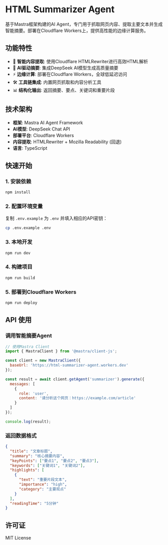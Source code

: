 # HTML Summarizer Agent

基于Mastra框架构建的AI Agent，专门用于抓取网页内容、提取主要文本并生成智能摘要。部署在Cloudflare Workers上，提供高性能的边缘计算服务。

## 功能特性

- 🚀 **智能内容提取**: 使用Cloudflare HTMLRewriter进行高效HTML解析
- 🤖 **AI驱动摘要**: 集成DeepSeek AI模型生成高质量摘要
- ⚡ **边缘计算**: 部署在Cloudflare Workers，全球低延迟访问
- 🛠️ **工具链集成**: 内置网页抓取和内容分析工具
- 📊 **结构化输出**: 返回摘要、要点、关键词和重要片段

## 技术架构

- **框架**: Mastra AI Agent Framework
- **AI模型**: DeepSeek Chat API
- **部署平台**: Cloudflare Workers
- **内容提取**: HTMLRewriter + Mozilla Readability (回退)
- **语言**: TypeScript

## 快速开始

### 1. 安装依赖

```bash
npm install
```

### 2. 配置环境变量

复制 `.env.example` 为 `.env` 并填入相应的API密钥：

```bash
cp .env.example .env
```

### 3. 本地开发

```bash
npm run dev
```

### 4. 构建项目

```bash
npm run build
```

### 5. 部署到Cloudflare Workers

```bash
npm run deploy
```

## API 使用

### 调用智能摘要Agent

```javascript
// 使用Mastra Client
import { MastraClient } from '@mastra/client-js';

const client = new MastraClient({
  baseUrl: 'https://html-summarizer-agent.workers.dev'
});

const result = await client.getAgent('summarizer').generate({
  messages: [
    {
      role: 'user',
      content: '请分析这个网页：https://example.com/article'
    }
  ]
});

console.log(result);
```

### 返回数据格式

```json
{
  "title": "文章标题",
  "summary": "核心摘要内容",
  "keyPoints": ["要点1", "要点2", "要点3"],
  "keywords": ["关键词1", "关键词2"],
  "highlights": [
    {
      "text": "重要片段文本",
      "importance": "high",
      "category": "主要观点"
    }
  ],
  "readingTime": "5分钟"
}
```

## 许可证

MIT License
